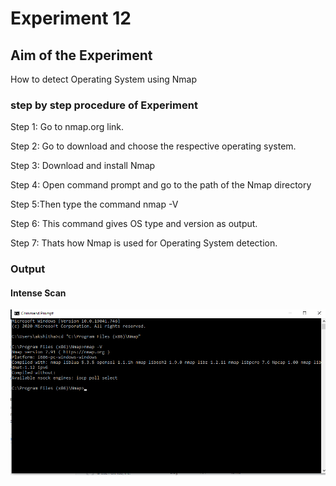 # Experiment 12

## Aim of the Experiment
How to detect Operating System using Nmap

### step by step procedure of Experiment
Step 1: Go to nmap.org link.

Step 2: Go to download and choose the respective operating system.

Step 3: Download and install Nmap

Step 4: Open command prompt and go to the path of the Nmap directory

Step 5:Then type the command nmap -V

Step 6: This command gives OS type and version as output.

Step 7: Thats how Nmap is used for Operating System detection.

### Output
#### Intense Scan
![output](OperatingSystemDetection_output.png)
